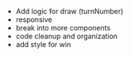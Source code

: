 - Add logic for draw (turnNumber)
- responsive
- break into more components
- code cleanup and organization
- add style for win
